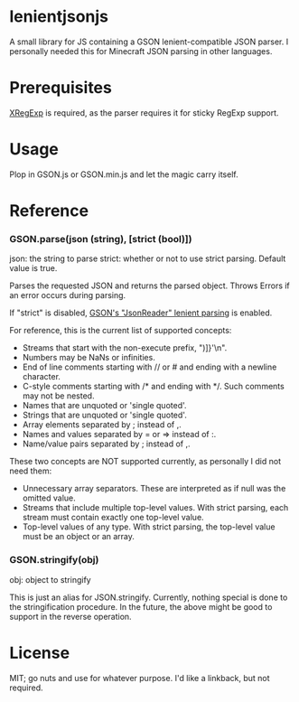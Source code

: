 lenientjsonjs
=============

A small library for JS containing a GSON lenient-compatible JSON parser.
I personally needed this for Minecraft JSON parsing in other languages.

Prerequisites
=============

[XRegExp](xregexp.com) is required, as the parser requires it for sticky RegExp support.

Usage
=============

Plop in GSON.js or GSON.min.js and let the magic carry itself.

Reference
=============

### GSON.parse(json (string), [strict (bool)])

  json: the string to parse
  strict: whether or not to use strict parsing. Default value is true.

Parses the requested JSON and returns the parsed object.
Throws Errors if an error occurs during parsing.

If "strict" is disabled, [GSON's "JsonReader" lenient parsing](https://google-gson.googlecode.com/svn/trunk/gson/docs/javadocs/com/google/gson/stream/JsonReader.html#setLenient-boolean-) is enabled.

For reference, this is the current list of supported concepts:
* Streams that start with the non-execute prefix, ")]}'\n".
* Numbers may be NaNs or infinities.
* End of line comments starting with // or # and ending with a newline character.
* C-style comments starting with /* and ending with */. Such comments may not be nested.
* Names that are unquoted or 'single quoted'.
* Strings that are unquoted or 'single quoted'.
* Array elements separated by ; instead of ,.
* Names and values separated by = or => instead of :.
* Name/value pairs separated by ; instead of ,.

These two concepts are NOT supported currently, as personally I did not need them:
* Unnecessary array separators. These are interpreted as if null was the omitted value.
* Streams that include multiple top-level values. With strict parsing, each stream must contain exactly one top-level value.
* Top-level values of any type. With strict parsing, the top-level value must be an object or an array.

### GSON.stringify(obj)

  obj: object to stringify

This is just an alias for JSON.stringify. Currently, nothing special
is done to the stringification procedure. In the future, the above might
be good to support in the reverse operation.

License
============

MIT; go nuts and use for whatever purpose. I'd like a linkback, but not required.